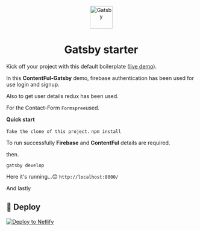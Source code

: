 <p align="center">
  <a href="https://www.gatsbyjs.org">
    <img alt="Gatsby" src="https://www.gatsbyjs.org/monogram.svg" width="60" />
  </a>
</p>
<h1 align="center">
  Gatsby starter
</h1>

Kick off your project with this default boilerplate ([live demo](https://gcstarter.netlify.com/)).

In this **ContentFul-Gatsby** demo, firebase authentication has been used for use login and signup.

Also to get user details redux has been used.

For the Contact-Form ```Formspree```used.

**Quick start**

   ```Take the clone of this project.```
    ```npm install```

To run successfully **Firebase** and **ContentFul** details are required.

then.

```gatsby develop```

Here it's running...😊
```http://localhost:8000/```


And lastly
## 💫 Deploy

[![Deploy to Netlify](https://www.netlify.com/img/deploy/button.svg)](https://app.netlify.com/start/deploy?repository=https://github.com/gatsbyjs/gatsby-starter-default)
